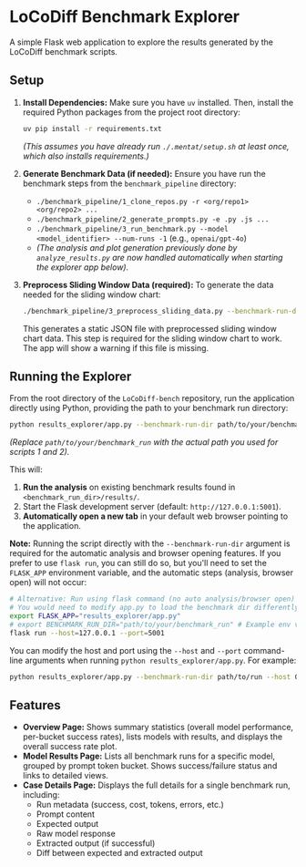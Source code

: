 # LoCoDiff Benchmark Explorer

A simple Flask web application to explore the results generated by the LoCoDiff benchmark scripts.

## Setup

1.  **Install Dependencies:**
    Make sure you have `uv` installed. Then, install the required Python packages from the project root directory:
    ```bash
    uv pip install -r requirements.txt
    ```
    *(This assumes you have already run `./.mentat/setup.sh` at least once, which also installs requirements.)*

2.  **Generate Benchmark Data (if needed):**
    Ensure you have run the benchmark steps from the `benchmark_pipeline` directory:
    *   `./benchmark_pipeline/1_clone_repos.py -r <org/repo1> <org/repo2> ...`
    *   `./benchmark_pipeline/2_generate_prompts.py -e .py .js ...`
    *   `./benchmark_pipeline/3_run_benchmark.py --model <model_identifier> --num-runs -1` (e.g., `openai/gpt-4o`)
    *   *(The analysis and plot generation previously done by `analyze_results.py` are now handled automatically when starting the explorer app below).*

3.  **Preprocess Sliding Window Data (required):**
    To generate the data needed for the sliding window chart:
    ```bash
    ./benchmark_pipeline/3_preprocess_sliding_data.py --benchmark-run-dir path/to/your/benchmark_run
    ```
    This generates a static JSON file with preprocessed sliding window chart data. This step is required for the sliding window chart to work. The app will show a warning if this file is missing.

## Running the Explorer

From the root directory of the `LoCoDiff-bench` repository, run the application directly using Python, providing the path to your benchmark run directory:

```bash
python results_explorer/app.py --benchmark-run-dir path/to/your/benchmark_run
```
*(Replace `path/to/your/benchmark_run` with the actual path you used for scripts 1 and 2).*

This will:
1.  **Run the analysis** on existing benchmark results found in `<benchmark_run_dir>/results/`.
2.  Start the Flask development server (default: `http://127.0.0.1:5001`).
3.  **Automatically open a new tab** in your default web browser pointing to the application.

**Note:** Running the script directly with the `--benchmark-run-dir` argument is required for the automatic analysis and browser opening features. If you prefer to use `flask run`, you can still do so, but you'll need to set the `FLASK_APP` environment variable, and the automatic steps (analysis, browser open) will not occur:
```bash
# Alternative: Run using flask command (no auto analysis/browser open)
# You would need to modify app.py to load the benchmark dir differently, e.g., via env var
export FLASK_APP="results_explorer/app.py"
# export BENCHMARK_RUN_DIR="path/to/your/benchmark_run" # Example env var approach
flask run --host=127.0.0.1 --port=5001
```

You can modify the host and port using the `--host` and `--port` command-line arguments when running `python results_explorer/app.py`. For example:
```bash
python results_explorer/app.py --benchmark-run-dir path/to/run --host 0.0.0.0 --port 8080
```

## Features

*   **Overview Page:** Shows summary statistics (overall model performance, per-bucket success rates), lists models with results, and displays the overall success rate plot.
*   **Model Results Page:** Lists all benchmark runs for a specific model, grouped by prompt token bucket. Shows success/failure status and links to detailed views.
*   **Case Details Page:** Displays the full details for a single benchmark run, including:
    *   Run metadata (success, cost, tokens, errors, etc.)
    *   Prompt content
    *   Expected output
    *   Raw model response
    *   Extracted output (if successful)
    *   Diff between expected and extracted output
